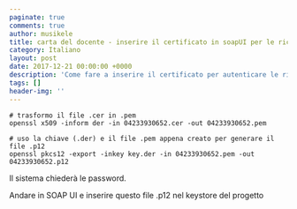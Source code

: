 ```yaml
---
paginate: true
comments: true
author: musikele
title: carta del docente - inserire il certificato in soapUI per le richieste soap
category: Italiano
layout: post
date: 2017-12-21 00:00:00 +0000
description: 'Come fare a inserire il certificato per autenticare le richieste soap '
tags: []
header-img: ''
---
```


```
# trasformo il file .cer in .pem
openssl x509 -inform der -in 04233930652.cer -out 04233930652.pem

# uso la chiave (.der) e il file .pem appena creato per generare il file .p12
openssl pkcs12 -export -inkey key.der -in 04233930652.pem -out 04233930652.p12
```

Il sistema chiederà le password. 

Andare in SOAP UI e inserire questo file .p12 nel keystore del progetto 